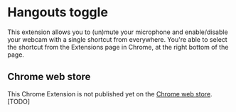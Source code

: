 Hangouts toggle
===========
This extension allows you to (un)mute your microphone and enable/disable your webcam with a single shortcut from everywhere.
You're able to select the shortcut from the Extensions page in Chrome, at the right bottom of the page.

Chrome web store
-----------
This Chrome Extension is not published yet on the [Chrome web store](https://chrome.google.com/webstore). [TODO]
